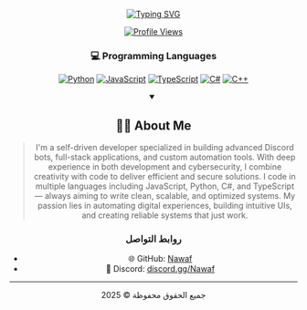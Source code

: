 <div align="center">
  
  [![Typing SVG](https://readme-typing-svg.herokuapp.com?font=Fira+Code&weight=700&size=25&duration=3000&pause=1000&color=58A6FF&center=true&vCenter=true&random=false&width=435&lines=Welcome+to+my+GitHub+Profile!;Senior+Developer+%26+Security+Expert;Game+Developer+%26+UI%2FUX+Designer;Full-Stack+%26+DevOps+Engineer)](https://git.io/typing-svg)

  
  [![Profile Views]((https://cdn-icons-png.flaticon.com/512/25/25231.png))](https://github.com/By-iNawaf?tab=followers)
  

    
  ### 💻 Programming Languages
  
  [![Python](https://img.shields.io/badge/Python-3776AB?style=for-the-badge&logo=python&logoColor=white&labelColor=0D1117)](#)
  [![JavaScript](https://img.shields.io/badge/JavaScript-F7DF1E?style=for-the-badge&logo=javascript&logoColor=white&labelColor=0D1117)](#)
  [![TypeScript](https://img.shields.io/badge/TypeScript-007ACC?style=for-the-badge&logo=typescript&logoColor=white&labelColor=0D1117)](#)
  [![C#](https://img.shields.io/badge/C%23-239120?style=for-the-badge&logo=c-sharp&logoColor=white&labelColor=0D1117)](#)
  [![C++](https://img.shields.io/badge/C++-00599C?style=for-the-badge&logo=c%2B%2B&logoColor=white&labelColor=0D1117)](#)


  <details open>
    <summary><h2>👨‍💻 About Me</h2></summary>
    
  > I'm a self-driven developer specialized in building advanced Discord bots, full-stack applications, and custom automation tools.
    With deep experience in both development and cybersecurity, I combine creativity with code to deliver efficient and secure solutions.
    I code in multiple languages including JavaScript, Python, C#, and TypeScript — always aiming to write clean, scalable, and optimized systems.
    My passion lies in automating digital experiences, building intuitive UIs, and creating reliable systems that just work.


### روابط التواصل

- 🌐 GitHub: [Nawaf](https://github.com/By-iNawaf)
- 💬 Discord: [discord.gg/Nawaf](https://discord.gg/Ay4cqudf9r)

---

جميع الحقوق محفوظة © 2025
